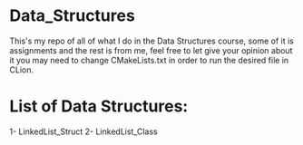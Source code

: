 # Data_Structures
This's my repo of all of what I do in the Data Structures course, some of it is assignments and the rest is from me, feel free to let give your opinion about it
you may need to change CMakeLists.txt in order to run the desired file in CLion.
# List of Data Structures:
  1- LinkedList_Struct
  2- LinkedList_Class
